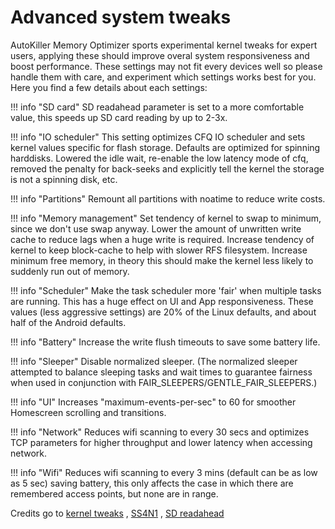 # Advanced system tweaks

AutoKiller Memory Optimizer sports experimental kernel tweaks for expert users, applying these should improve overal system responsiveness and boost performance. These settings may not fit every devices well so please handle them with care, and experiment which settings works best for you.
Here you find a few details about each settings:

!!! info "SD card"
    SD readahead parameter is set to a more comfortable value, this speeds up SD card reading by up to 2-3x.

!!! info  "IO scheduler"
    This setting optimizes CFQ IO scheduler and sets kernel values specific for flash storage. Defaults are optimized for spinning harddisks. Lowered the idle wait, re-enable the low latency mode of cfq, removed the penalty for back-seeks and explicitly tell the kernel the storage is not a spinning disk, etc.

!!! info "Partitions"
    Remount all partitions with noatime to reduce write costs.

!!! info "Memory management"
    Set tendency of kernel to swap to minimum, since we don't use swap anyway. Lower the amount of unwritten write cache to reduce lags when a huge write is required. Increase tendency of kernel to keep block-cache to help with slower RFS filesystem. Increase minimum free memory, in theory this should make the kernel less likely to suddenly run out of memory.

!!! info "Scheduler"
    Make the task scheduler more 'fair' when multiple tasks are running. This has a huge effect on UI and App responsiveness. These values (less aggressive settings) are 20% of the Linux defaults, and about half of the Android defaults.

!!! info "Battery"
    Increase the write flush timeouts to save some battery life.

!!! info "Sleeper"
    Disable normalized sleeper. (The normalized sleeper attempted to balance sleeping tasks and wait times to guarantee fairness when used in conjunction with FAIR\_SLEEPERS/GENTLE\_FAIR\_SLEEPERS.)

!!! info "UI"
    Increases "maximum-events-per-sec" to 60 for smoother Homescreen scrolling and transitions.

!!! info "Network"
    Reduces wifi scanning to every 30 secs and optimizes TCP parameters for higher throughput and lower latency when accessing network.

!!! info "Wifi"
    Reduces wifi scanning to every 3 mins (default can be as low as 5 sec) saving battery, this only affects the case in which there are remembered access points, but none are in range.

Credits go to [kernel tweaks](https://forum.xda-developers.com/showthread.php?t=813309) , [SS4N1](https://forum.xda-developers.com/showpost.php?p=11496754) , [SD readahead](https://forum.xda-developers.com/showthread.php?t=1010807)


